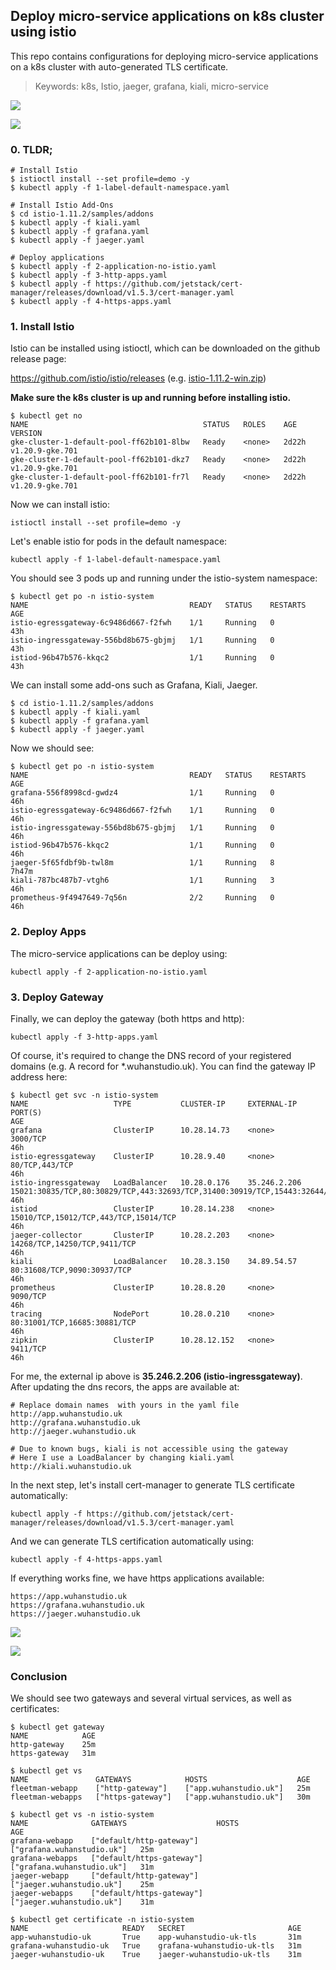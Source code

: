 ## Deploy micro-service applications on k8s cluster using istio

This repo contains configurations for deploying micro-service applications on a k8s cluster with auto-generated TLS certificate.

> Keywords: k8s, Istio, jaeger, grafana, kiali, micro-service

![](docs/kiali.png)

![](docs/app.png)

### 0. TLDR;

```
# Install Istio
$ istioctl install --set profile=demo -y
$ kubectl apply -f 1-label-default-namespace.yaml

# Install Istio Add-Ons
$ cd istio-1.11.2/samples/addons
$ kubectl apply -f kiali.yaml
$ kubectl apply -f grafana.yaml
$ kubectl apply -f jaeger.yaml

# Deploy applications
$ kubectl apply -f 2-application-no-istio.yaml
$ kubectl apply -f 3-http-apps.yaml
$ kubectl apply -f https://github.com/jetstack/cert-manager/releases/download/v1.5.3/cert-manager.yaml
$ kubectl apply -f 4-https-apps.yaml
```



### 1. Install Istio

Istio can be installed using istioctl, which can be downloaded on the github release page:

https://github.com/istio/istio/releases (e.g. [istio-1.11.2-win.zip](https://github.com/istio/istio/releases/download/1.11.2/istio-1.11.2-win.zip))

**Make sure the k8s cluster is up and running before installing istio.**

```
$ kubectl get no
NAME                                       STATUS   ROLES    AGE     VERSION        
gke-cluster-1-default-pool-ff62b101-8lbw   Ready    <none>   2d22h   v1.20.9-gke.701
gke-cluster-1-default-pool-ff62b101-dkz7   Ready    <none>   2d22h   v1.20.9-gke.701
gke-cluster-1-default-pool-ff62b101-fr7l   Ready    <none>   2d22h   v1.20.9-gke.701
```

Now we can install istio:

```
istioctl install --set profile=demo -y
```

Let's enable istio for pods in the default namespace:

```
kubectl apply -f 1-label-default-namespace.yaml
```

You should see 3 pods up and running under the istio-system namespace:

```
$ kubectl get po -n istio-system
NAME                                    READY   STATUS    RESTARTS   AGE  
istio-egressgateway-6c9486d667-f2fwh    1/1     Running   0          43h  
istio-ingressgateway-556bd8b675-gbjmj   1/1     Running   0          43h  
istiod-96b47b576-kkqc2                  1/1     Running   0          43h  
```

We can install some add-ons such as Grafana, Kiali, Jaeger.

```
$ cd istio-1.11.2/samples/addons
$ kubectl apply -f kiali.yaml
$ kubectl apply -f grafana.yaml
$ kubectl apply -f jaeger.yaml
```

Now we should see:

```
$ kubectl get po -n istio-system
NAME                                    READY   STATUS    RESTARTS   AGE
grafana-556f8998cd-gwdz4                1/1     Running   0          46h
istio-egressgateway-6c9486d667-f2fwh    1/1     Running   0          46h
istio-ingressgateway-556bd8b675-gbjmj   1/1     Running   0          46h
istiod-96b47b576-kkqc2                  1/1     Running   0          46h
jaeger-5f65fdbf9b-twl8m                 1/1     Running   8          7h47m
kiali-787bc487b7-vtgh6                  1/1     Running   3          46h
prometheus-9f4947649-7q56n              2/2     Running   0          46h
```



### 2. Deploy Apps

The micro-service applications can be deploy using:

```
kubectl apply -f 2-application-no-istio.yaml
```



### 3. Deploy Gateway

Finally, we can deploy the gateway (both https and http):

```
kubectl apply -f 3-http-apps.yaml
```

Of course, it's required to change the DNS record of your registered domains (e.g. A record for *.wuhanstudio.uk). You can find the gateway IP address here:

```
$ kubectl get svc -n istio-system
NAME                   TYPE           CLUSTER-IP     EXTERNAL-IP    PORT(S)                                                                      AGE
grafana                ClusterIP      10.28.14.73    <none>         3000/TCP                                                                     46h
istio-egressgateway    ClusterIP      10.28.9.40     <none>         80/TCP,443/TCP                                                               46h
istio-ingressgateway   LoadBalancer   10.28.0.176    35.246.2.206   15021:30835/TCP,80:30829/TCP,443:32693/TCP,31400:30919/TCP,15443:32644/TCP   46h
istiod                 ClusterIP      10.28.14.238   <none>         15010/TCP,15012/TCP,443/TCP,15014/TCP                                        46h
jaeger-collector       ClusterIP      10.28.2.203    <none>         14268/TCP,14250/TCP,9411/TCP                                                 46h
kiali                  LoadBalancer   10.28.3.150    34.89.54.57    80:31608/TCP,9090:30937/TCP                                                  46h
prometheus             ClusterIP      10.28.8.20     <none>         9090/TCP                                                                     46h
tracing                NodePort       10.28.0.210    <none>         80:31001/TCP,16685:30881/TCP                                                 46h
zipkin                 ClusterIP      10.28.12.152   <none>         9411/TCP                                                                     46h
```

For me, the external ip above is **35.246.2.206 (istio-ingressgateway)**. After updating the dns recors, the apps are available at:

```
# Replace domain names  with yours in the yaml file
http://app.wuhanstudio.uk
http://grafana.wuhanstudio.uk
http://jaeger.wuhanstudio.uk

# Due to known bugs, kiali is not accessible using the gateway 
# Here I use a LoadBalancer by changing kiali.yaml
http://kiali.wuhanstudio.uk
```

In the next step, let's install cert-manager to generate TLS certificate automatically:

```
kubectl apply -f https://github.com/jetstack/cert-manager/releases/download/v1.5.3/cert-manager.yaml
```

And we can generate TLS certification automatically using:

```
kubectl apply -f 4-https-apps.yaml
```

If everything works fine, we have https applications available:

```
https://app.wuhanstudio.uk
https://grafana.wuhanstudio.uk
https://jaeger.wuhanstudio.uk
```

![](docs/grafana.png)

![](docs/jaeger.png)

### Conclusion

We should see two gateways and several virtual services, as well as certificates:

```
$ kubectl get gateway
NAME            AGE
http-gateway    25m
https-gateway   31m
```

```
$ kubectl get vs
NAME               GATEWAYS            HOSTS                    AGE
fleetman-webapp    ["http-gateway"]    ["app.wuhanstudio.uk"]   25m
fleetman-webapps   ["https-gateway"]   ["app.wuhanstudio.uk"]   30m
```

```
$ kubectl get vs -n istio-system
NAME              GATEWAYS                    HOSTS                        AGE
grafana-webapp    ["default/http-gateway"]    ["grafana.wuhanstudio.uk"]   25m
grafana-webapps   ["default/https-gateway"]   ["grafana.wuhanstudio.uk"]   31m
jaeger-webapp     ["default/http-gateway"]    ["jaeger.wuhanstudio.uk"]    25m
jaeger-webapps    ["default/https-gateway"]   ["jaeger.wuhanstudio.uk"]    31m
```

```
$ kubectl get certificate -n istio-system
NAME                     READY   SECRET                       AGE
app-wuhanstudio-uk       True    app-wuhanstudio-uk-tls       31m
grafana-wuhanstudio-uk   True    grafana-wuhanstudio-uk-tls   31m
jaeger-wuhanstudio-uk    True    jaeger-wuhanstudio-uk-tls    31m
```

